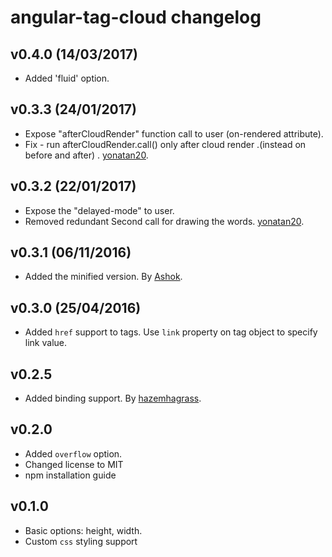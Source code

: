 # angular-tag-cloud changelog

## v0.4.0 (14/03/2017)
- Added 'fluid' option.

## v0.3.3 (24/01/2017)
- Expose "afterCloudRender" function call to user (on-rendered attribute).
- Fix - run afterCloudRender.call() only after cloud render .(instead on before and after) . [yonatan20](https://github.com/yonatan20).

## v0.3.2 (22/01/2017)
- Expose the "delayed-mode" to user.
- Removed redundant Second call for drawing the words. [yonatan20](https://github.com/yonatan20).

## v0.3.1 (06/11/2016)
- Added the minified version. By [Ashok](https://github.com/ashokyadav006).

## v0.3.0 (25/04/2016)
- Added `href` support to tags. Use `link` property on tag object to specify link value.

## v0.2.5
- Added binding support. By [hazemhagrass](https://github.com/hazemhagrass).

## v0.2.0
- Added `overflow` option.
- Changed license to MIT
- npm installation guide

## v0.1.0
- Basic options: height, width.
- Custom `css` styling support
